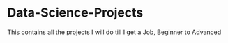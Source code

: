 # Data-Science-Projects
This contains all the projects I will do till I get a Job, Beginner to Advanced
